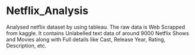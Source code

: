 # Netflix_Analysis
Analysed netflix dataset by using tableau.
The raw data is Web Scrapped from kaggle. It contains Unlabelled text data of around 9000 Netflix Shows and Movies along with Full details like Cast, Release Year, Rating, Description, etc.
